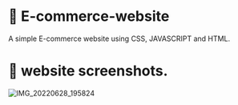 # :house_with_garden: E-commerce-website 

A simple E-commerce website using CSS, JAVASCRIPT and HTML. 


# :house_with_garden: website screenshots.

![IMG_20220628_195824](https://user-images.githubusercontent.com/92304590/176205800-6433326c-4492-4dbd-970d-6247b9fa0b1c.jpg) 


